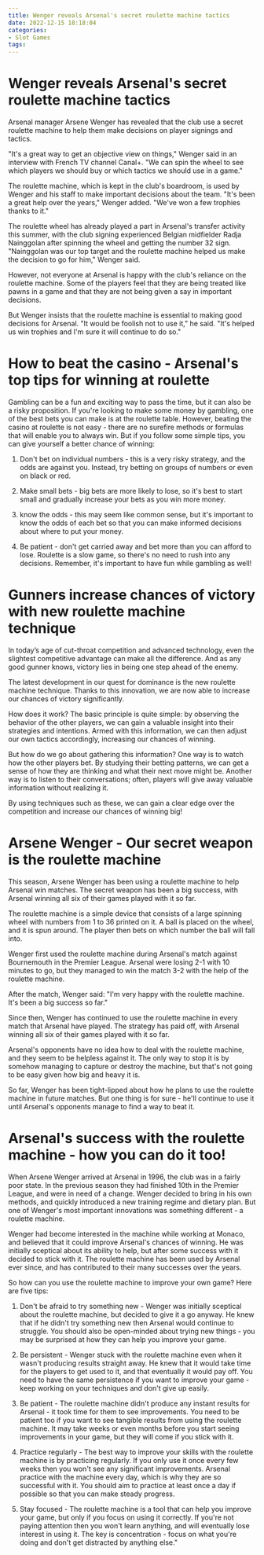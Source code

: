 ```yaml
---
title: Wenger reveals Arsenal's secret roulette machine tactics 
date: 2022-12-15 18:18:04
categories:
- Slot Games
tags:
---
```



#  Wenger reveals Arsenal's secret roulette machine tactics 

Arsenal manager Arsene Wenger has revealed that the club use a secret roulette machine to help them make decisions on player signings and tactics.

"It's a great way to get an objective view on things," Wenger said in an interview with French TV channel Canal+. "We can spin the wheel to see which players we should buy or which tactics we should use in a game."

The roulette machine, which is kept in the club's boardroom, is used by Wenger and his staff to make important decisions about the team. "It's been a great help over the years," Wenger added. "We've won a few trophies thanks to it."

The roulette wheel has already played a part in Arsenal's transfer activity this summer, with the club signing experienced Belgian midfielder Radja Nainggolan after spinning the wheel and getting the number 32 sign. "Nainggolan was our top target and the roulette machine helped us make the decision to go for him," Wenger said.

However, not everyone at Arsenal is happy with the club's reliance on the roulette machine. Some of the players feel that they are being treated like pawns in a game and that they are not being given a say in important decisions.

But Wenger insists that the roulette machine is essential to making good decisions for Arsenal. "It would be foolish not to use it," he said. "It's helped us win trophies and I'm sure it will continue to do so."

#  How to beat the casino - Arsenal's top tips for winning at roulette 

Gambling can be a fun and exciting way to pass the time, but it can also be a risky proposition. If you're looking to make some money by gambling, one of the best bets you can make is at the roulette table. However, beating the casino at roulette is not easy - there are no surefire methods or formulas that will enable you to always win. But if you follow some simple tips, you can give yourself a better chance of winning:

1. Don't bet on individual numbers - this is a very risky strategy, and the odds are against you. Instead, try betting on groups of numbers or even on black or red.

2. Make small bets - big bets are more likely to lose, so it's best to start small and gradually increase your bets as you win more money.

3. know the odds - this may seem like common sense, but it's important to know the odds of each bet so that you can make informed decisions about where to put your money.

4. Be patient - don't get carried away and bet more than you can afford to lose. Roulette is a slow game, so there's no need to rush into any decisions. Remember, it's important to have fun while gambling as well!

#  Gunners increase chances of victory with new roulette machine technique 

In today’s age of cut-throat competition and advanced technology, even the slightest competitive advantage can make all the difference. And as any good gunner knows, victory lies in being one step ahead of the enemy.

The latest development in our quest for dominance is the new roulette machine technique. Thanks to this innovation, we are now able to increase our chances of victory significantly.

How does it work? The basic principle is quite simple: by observing the behavior of the other players, we can gain a valuable insight into their strategies and intentions. Armed with this information, we can then adjust our own tactics accordingly, increasing our chances of winning.

But how do we go about gathering this information? One way is to watch how the other players bet. By studying their betting patterns, we can get a sense of how they are thinking and what their next move might be. Another way is to listen to their conversations; often, players will give away valuable information without realizing it.

By using techniques such as these, we can gain a clear edge over the competition and increase our chances of winning big!

#  Arsene Wenger - Our secret weapon is the roulette machine 

This season, Arsene Wenger has been using a roulette machine to help Arsenal win matches. The secret weapon has been a big success, with Arsenal winning all six of their games played with it so far.

The roulette machine is a simple device that consists of a large spinning wheel with numbers from 1 to 36 printed on it. A ball is placed on the wheel, and it is spun around. The player then bets on which number the ball will fall into.

Wenger first used the roulette machine during Arsenal's match against Bournemouth in the Premier League. Arsenal were losing 2-1 with 10 minutes to go, but they managed to win the match 3-2 with the help of the roulette machine.

After the match, Wenger said: "I'm very happy with the roulette machine. It's been a big success so far."

Since then, Wenger has continued to use the roulette machine in every match that Arsenal have played. The strategy has paid off, with Arsenal winning all six of their games played with it so far.

Arsenal's opponents have no idea how to deal with the roulette machine, and they seem to be helpless against it. The only way to stop it is by somehow managing to capture or destroy the machine, but that's not going to be easy given how big and heavy it is.

So far, Wenger has been tight-lipped about how he plans to use the roulette machine in future matches. But one thing is for sure - he'll continue to use it until Arsenal's opponents manage to find a way to beat it.

#  Arsenal's success with the roulette machine - how you can do it too!

When Arsene Wenger arrived at Arsenal in 1996, the club was in a fairly poor state. In the previous season they had finished 10th in the Premier League, and were in need of a change. Wenger decided to bring in his own methods, and quickly introduced a new training regime and dietary plan. But one of Wenger's most important innovations was something different - a roulette machine.

Wenger had become interested in the machine while working at Monaco, and believed that it could improve Arsenal's chances of winning. He was initially sceptical about its ability to help, but after some success with it decided to stick with it. The roulette machine has been used by Arsenal ever since, and has contributed to their many successes over the years.

So how can you use the roulette machine to improve your own game? Here are five tips:

1) Don't be afraid to try something new - Wenger was initially sceptical about the roulette machine, but decided to give it a go anyway. He knew that if he didn't try something new then Arsenal would continue to struggle. You should also be open-minded about trying new things - you may be surprised at how they can help you improve your game.

2) Be persistent - Wenger stuck with the roulette machine even when it wasn't producing results straight away. He knew that it would take time for the players to get used to it, and that eventually it would pay off. You need to have the same persistence if you want to improve your game - keep working on your techniques and don't give up easily.

3) Be patient - The roulette machine didn't produce any instant results for Arsenal - it took time for them to see improvements. You need to be patient too if you want to see tangible results from using the roulette machine. It may take weeks or even months before you start seeing improvements in your game, but they will come if you stick with it.

4) Practice regularly - The best way to improve your skills with the roulette machine is by practicing regularly. If you only use it once every few weeks then you won't see any significant improvements. Arsenal practice with the machine every day, which is why they are so successful with it. You should aim to practice at least once a day if possible so that you can make steady progress.

5) Stay focused - The roulette machine is a tool that can help you improve your game, but only if you focus on using it correctly. If you're not paying attention then you won't learn anything, and will eventually lose interest in using it. The key is concentration - focus on what you're doing and don't get distracted by anything else."